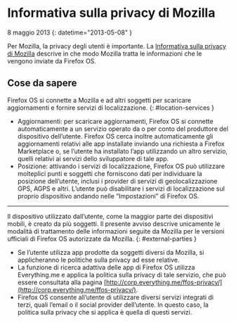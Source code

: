 # Informativa sulla privacy di Mozilla

8 maggio 2013
{: datetime="2013-05-08" }

Per Mozilla, la privacy degli utenti è importante. La [Informativa sulla privacy di Mozilla](http://www.mozilla.org/it/privacy/) descrive in che modo Mozilla tratta le informazioni che le vengono inviate da Firefox OS.

## Cose da sapere

Firefox OS si connette a Mozilla e ad altri soggetti per scaricare aggiornamenti e fornire servizi di localizzazione.
{: #location-services }

* Aggiornamenti: per scaricare aggiornamenti, Firefox OS si connette automaticamente a un servizio operato da o per conto del produttore del dispositivo dell’utente. Firefox OS cerca inoltre automaticamente gli aggiornamenti relativi alle app installate inviando una richiesta a Firefox Marketplace o, se l’utente ha installato l’app utilizzando un altro servizio, quelli relativi ai servizi dello sviluppatore di tale app.
* Posizione: attivando i servizi di localizzazione, Firefox OS può utilizzare molteplici punti e soggetti che forniscono dati per individuare la posizione dell’utente, inclusi i provider di servizi di geolocalizzazione GPS, AGPS e altri. L’utente può disabilitare i servizi di localizzazione sul proprio dispositivo andando nelle “Impostazioni” di Firefox OS.

---------------------------------------

Il dispositivo utilizzato dall’utente, come la maggior parte dei dispositivi mobili, è creato da più soggetti. Il presente avviso descrive unicamente le modalità di trattamento delle informazioni seguite da Mozilla per le versioni ufficiali di Firefox OS autorizzate da Mozilla.
{: #external-parties }

* Se l’utente utilizza app prodotte da soggetti diversi da Mozilla, si applicheranno le politiche sulla privacy ad esse relative.
* La funzione di ricerca adattiva delle app di Firefox OS utilizza Everything.me e applica la politica sulla privacy di tale servizio, che può essere consultata alla pagina [http://corp.everything.me/ffos-privacy/](http://corp.everything.me/ffos-privacy/).
* Firefox OS consente all’utente di utilizzare diversi servizi integrati di terzi, quali l’email o il social provider dell’utente. In questo caso, la politica sulla privacy che si applica è quella di questi servizi.
